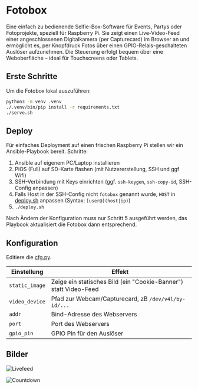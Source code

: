 # Fotobox

Eine einfach zu bedienende Selfie-Box-Software für Events, Partys oder Fotoprojekte, speziell für Raspberry Pi.
Sie zeigt einen Live-Video-Feed einer angeschlossenen Digitalkamera (per Capturecard) im Browser an und ermöglicht es, per Knopfdruck Fotos über einen GPIO-Relais-geschalteten Auslöser aufzunehmen.
Die Steuerung erfolgt bequem über eine Weboberfläche – ideal für Touchscreens oder Tablets.

## Erste Schritte

Um die Fotobox lokal auszuführen:

```sh
python3 -m venv .venv
./.venv/bin/pip install -r requirements.txt
./serve.sh
```

## Deploy

Für einfaches Deployment auf einen frischen Raspberry Pi stellen wir ein Ansible-Playbook bereit.
Schritte:

1. Ansible auf eigenem PC/Laptop installieren
2. PiOS (Full) auf SD-Karte flashen (mit Nutzererstellung, SSH und ggf Wifi)
3. SSH-Verbindung mit Keys einrichten (ggf. `ssh-keygen`, `ssh-copy-id`, SSH-Config anpassen)
4. Falls Host in der SSH-Config nicht `fotobox` genannt wurde, `HOST` in [deploy.sh](/deploy.sh) anpassen (Syntax: `[user@](host|ip)`)
5. `./deploy.sh`

Nach Ändern der Konfiguration muss nur Schritt 5 ausgeführt werden, das Playbook aktualisiert die Fotobox dann entsprechend.

## Konfiguration

Editiere die [cfg.py](/src/cfg.py).

| Einstellung | Effekt |
|---|---|
| `static_image` | Zeige ein statisches Bild (ein "Cookie-Banner") statt Video-Feed |
| `video_device` | Pfad zur Webcam/Capturecard, zB `/dev/v4l/by-id/...` |
| `addr` | Bind-Adresse des Webservers |
| `port` | Port des Webservers |
| `gpio_pin` | GPIO Pin für den Auslöser |

## Bilder

![Livefeed](/images/livefeed.png)

![Countdown](/images/countdown.png)

